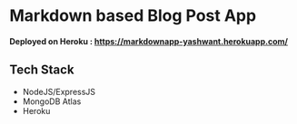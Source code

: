 # Markdown based Blog Post App 
#### Deployed on Heroku : https://markdownapp-yashwant.herokuapp.com/


## Tech Stack 

- NodeJS/ExpressJS 
- MongoDB Atlas
- Heroku

